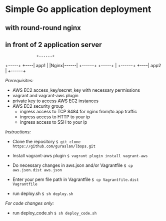 
# Simple Go application deployment
##   with round-round nginx
##  in front of 2 application server

                  +------+
+-----+      +----| app1 |
|Nginx|------|    +------+
+-----+      |    +------+
             +----| app2 |
                  +------+

*Prerequisites:*
- AWS EC2 access_key/secret_key with necessary permissions
- vagrant and vagrant-aws plugin
- private key to access AWS EC2 instances
- AWS EC2 security group
    - ingress access to TCP 8484 for nginx from/to app traffic
    - ingress access to HTTP to your ip
    - ingress access to SSH to your ip

*Instructions:*

- Clone the repository
  `$ git clone https://github.com/guraslan/lbops.git`

- Install vagrant-aws plugin
  `$ vagrant plugin install vagrant-aws`

- Do necessary changes in aws.json and/or Vagrantfile
  `$ cp aws.json.dist aws.json`

- Enter your pem file path in Vagrantfile
  `$ cp Vagrantfile.dist Vagrantfile`

- run deploy.sh
  `$ sh deploy.sh`



*For code changes only:*

- run deploy_code.sh
  `$ sh deploy_code.sh`

